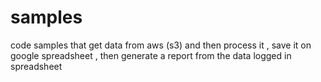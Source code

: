# samples
code samples that get data from aws (s3) and then process it , save it on google spreadsheet , then generate a report from the data logged in spreadsheet 
